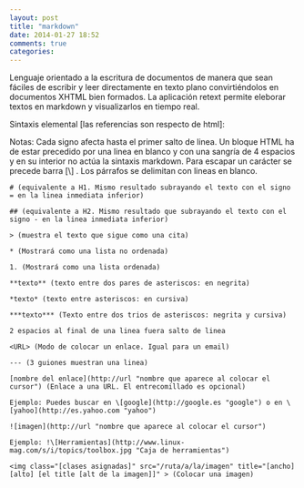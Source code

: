 ```yaml
---
layout: post
title: "markdown"
date: 2014-01-27 18:52
comments: true
categories: 
---
```

Lenguaje orientado a la escritura de documentos de manera que sean fáciles de escribir y leer directamente en texto plano convirtiéndolos en documentos XHTML bien formados. La aplicación retext permite eleborar textos en markdown y visualizarlos en tiempo real.  

Sintaxis elemental [las referencias son respecto de html]: 

Notas: Cada signo afecta hasta el primer salto de linea. Un bloque HTML ha de estar precedido por una linea en blanco y con una sangría de 4 espacios y en su interior no actúa la sintaxis markdown. Para escapar un carácter se precede barra [\\] . Los párrafos se delimitan con lineas en blanco.

	# (equivalente a H1. Mismo resultado subrayando el texto con el signo = en la linea inmediata inferior) 

	## (equivalente a H2. Mismo resultado que subrayando el texto con el signo - en la linea inmediata inferior) 

	> (muestra el texto que sigue como una cita) 

	* (Mostrará como una lista no ordenada)

	1. (Mostrará como una lista ordenada)  

	**texto** (texto entre dos pares de asteriscos: en negrita)

	*texto* (texto entre asteriscos: en cursiva)

	***texto*** (Texto entre dos trios de asteriscos: negrita y cursiva)

	2 espacios al final de una linea fuera salto de linea

	<URL> (Modo de colocar un enlace. Igual para un email)

	--- (3 guiones muestran una linea) 

	[nombre del enlace](http://url "nombre que aparece al colocar el cursor") (Enlace a una URL. El entrecomillado es opcional) 

	Ejemplo: Puedes buscar en \[google](http://google.es "google") o en \[yahoo](http://es.yahoo.com "yahoo") 

	![imagen](http://url "nombre que aparece al colocar el cursor") 

	Ejemplo: !\[Herramientas](http://www.linux-mag.com/s/i/topics/toolbox.jpg "Caja de herramientas")

	<img class="[clases asignadas]" src="/ruta/a/la/imagen" title="[ancho] [alto] [el title [alt de la imagen]]" > (Colocar una imagen)


